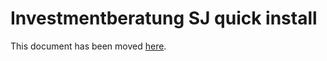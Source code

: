 # Investmentberatung SJ quick install

This document has been moved [here](https://jitsi.github.io/handbook/docs/devops-guide/devops-guide-quickstart).
